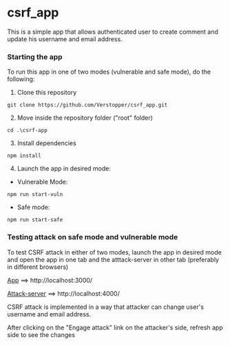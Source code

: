 # csrf_app

This is a simple app that allows authenticated user to create comment and update his username and email address.

### Starting the app
To run this app in one of two modes (vulnerable and safe mode), do the following:
1.  Clone this repository
```shell
git clone https://github.com/Verstopper/csrf_app.git
```

2.  Move inside the repository folder ("root" folder)
```shell
cd .\csrf-app
```

3.  Install dependencies 
```shell  
npm install
```
4. Launch the app in desired mode:

  - Vulnerable Mode: 
  ```shell
  npm run start-vuln
  ```
  
  - Safe mode:
  ```shell
  npm run start-safe
  ```
  
### Testing attack on safe mode and vulnerable mode

To test CSRF attack in either of two modes, launch the app in desired mode and open the app in one tab
and the atttack-server in other tab (preferably in different browsers)


[App](http://localhost:3000/) ==> http://localhost:3000/

[Attack-server](http://localhost:4000/) ==> http://localhost:4000/

CSRF attack is implemented in a way that attacker can change user's username and email address.

After clicking on the "Engage attack" link on the attacker's side, refresh app side to see the changes
